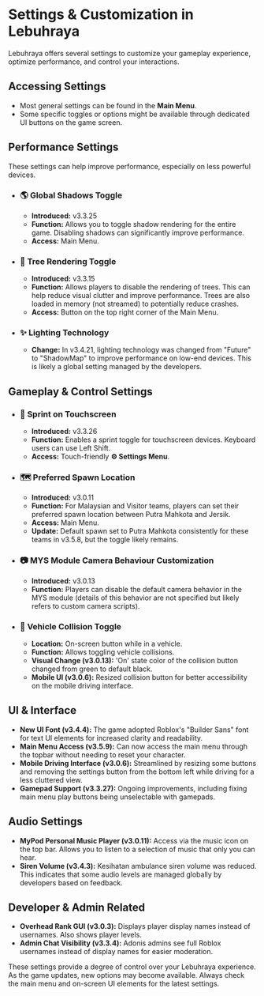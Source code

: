 # Settings & Customization in Lebuhraya

Lebuhraya offers several settings to customize your gameplay experience, optimize performance, and control your interactions.

## Accessing Settings

- Most general settings can be found in the **Main Menu**.
- Some specific toggles or options might be available through dedicated UI buttons on the game screen.

## Performance Settings

These settings can help improve performance, especially on less powerful devices.

- ### 🌎 Global Shadows Toggle

  - **Introduced:** v3.3.25
  - **Function:** Allows you to toggle shadow rendering for the entire game. Disabling shadows can significantly improve performance.
  - **Access:** Main Menu.

- ### 🌲 Tree Rendering Toggle

  - **Introduced:** v3.3.15
  - **Function:** Allows players to disable the rendering of trees. This can help reduce visual clutter and improve performance. Trees are also loaded in memory (not streamed) to potentially reduce crashes.
  - **Access:** Button on the top right corner of the Main Menu.

- ### ✨ Lighting Technology
  - **Change:** In v3.4.21, lighting technology was changed from "Future" to "ShadowMap" to improve performance on low-end devices. This is likely a global setting managed by the developers.

## Gameplay & Control Settings

- ### 🏃 Sprint on Touchscreen

  - **Introduced:** v3.3.26
  - **Function:** Enables a sprint toggle for touchscreen devices. Keyboard users can use Left Shift.
  - **Access:** Touch-friendly **⚙️ Settings Menu**.

- ### 🗺️ Preferred Spawn Location

  - **Introduced:** v3.0.11
  - **Function:** For Malaysian and Visitor teams, players can set their preferred spawn location between Putra Mahkota and Jersik.
  - **Access:** Main Menu.
  - **Update:** Default spawn set to Putra Mahkota consistently for these teams in v3.5.8, but the toggle likely remains.

- ### 📷 MYS Module Camera Behaviour Customization

  - **Introduced:** v3.0.13
  - **Function:** Players can disable the default camera behavior in the MYS module (details of this behavior are not specified but likely refers to custom camera scripts).

- ### 🔘 Vehicle Collision Toggle
  - **Location:** On-screen button while in a vehicle.
  - **Function:** Allows toggling vehicle collisions.
  - **Visual Change (v3.0.13):** 'On' state color of the collision button changed from green to default black.
  - **Mobile UI (v3.0.6):** Resized collision button for better accessibility on the mobile driving interface.

## UI & Interface

- **New UI Font (v3.4.4):** The game adopted Roblox's "Builder Sans" font for text UI elements for increased clarity and readability.
- **Main Menu Access (v3.5.9):** Can now access the main menu through the topbar without needing to reset your character.
- **Mobile Driving Interface (v3.0.6):** Streamlined by resizing some buttons and removing the settings button from the bottom left while driving for a less cluttered view.
- **Gamepad Support (v3.3.27):** Ongoing improvements, including fixing main menu play buttons being unselectable with gamepads.

## Audio Settings

- **MyPod Personal Music Player (v3.0.11):** Access via the music icon on the top bar. Allows you to listen to a selection of music that only you can hear.
- **Siren Volume (v3.4.3):** Kesihatan ambulance siren volume was reduced. This indicates that some audio levels are managed globally by developers based on feedback.

## Developer & Admin Related

- **Overhead Rank GUI (v3.0.3):** Displays player display names instead of usernames. Also shows player levels.
- **Admin Chat Visibility (v3.3.4):** Adonis admins see full Roblox usernames instead of display names for easier moderation.

These settings provide a degree of control over your Lebuhraya experience. As the game updates, new options may become available. Always check the main menu and on-screen UI elements for the latest settings.
